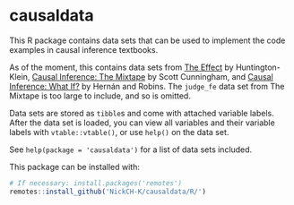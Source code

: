 # causaldata

This R package contains data sets that can be used to implement the code examples in causal inference textbooks.

As of the moment, this contains data sets from [The Effect](https://theeffectbook.net) by Huntington-Klein, [Causal Inference: The Mixtape](https://mixtape.scunning.com/index.html) by Scott Cunningham, and [Causal Inference: What If?](https://www.hsph.harvard.edu/miguel-hernan/causal-inference-book/) by Hernán and Robins. The `judge_fe` data set from The Mixtape is too large to include, and so is omitted.

Data sets are stored as `tibble`s and come with attached variable labels. After the data set is loaded, you can view all variables and their variable labels with `vtable::vtable()`, or use `help()` on the data set.

See `help(package = 'causaldata')` for a list of data sets included.

This package can be installed with:

```r
# If necessary: install.packages('remotes')
remotes::install_github('NickCH-K/causaldata/R/')
```